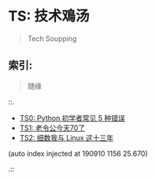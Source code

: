 # TS: 技术鳮汤
> Tech Soupping

## 索引:
> 随缘

::.

- [ TS0: Python 初学者常见 5 种错误](190725-TS0-5-beginner-mistakes-py.md)
- [ TS1: 老令公今天70了](TS1-EKR-70th-birthday.md)
- [ TS2: 细数我与 Linux 这十三年](TS2-tinylab-falcon-and-linux.md)

(auto index injected at 190910 1156 25.670) 

.::


